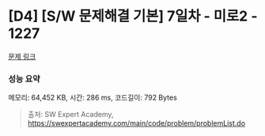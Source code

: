 # [D4] [S/W 문제해결 기본] 7일차 - 미로2 - 1227 

[문제 링크](https://swexpertacademy.com/main/code/problem/problemDetail.do?contestProbId=AV14wL9KAGkCFAYD) 

### 성능 요약

메모리: 64,452 KB, 시간: 286 ms, 코드길이: 792 Bytes



> 출처: SW Expert Academy, https://swexpertacademy.com/main/code/problem/problemList.do